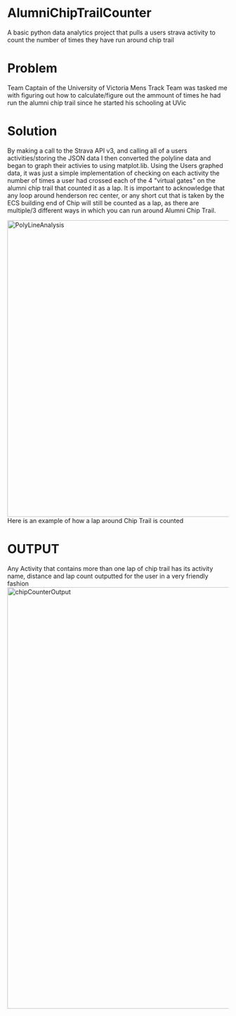 # AlumniChipTrailCounter
 A basic python data analytics project that pulls a users strava activity to count the number of times they have run around chip trail
# Problem
Team Captain of the University of Victoria Mens Track Team was tasked me with figuring out how to calculate/figure out the ammount of times 
he had run the alumni chip trail since he started his schooling at UVic

# Solution
By making a call to the Strava API v3, and calling all of a users activities/storing the JSON data I then converted the 
polyline data and began to graph their activies to using matplot.lib. Using the Users graphed data, it was just a simple implementation of checking on each
activity the number of times a user had crossed each of the 4 "virtual gates" on the alumni chip trail that counted it as a lap.
It is important to acknowledge that any loop around henderson rec center, or any short cut that is taken by the ECS building end of Chip will still be counted as 
a lap, as there are multiple/3 different ways in which you can run around Alumni Chip Trail.

<img width="675" alt="PolyLineAnalysis" src="https://github.com/miniman737/AlumniChipTrailCounter/assets/51000189/22fa4650-0321-4221-b130-b0ae6d8493c4">
Here is an example of how a lap around Chip Trail is counted

# OUTPUT
Any Activity that contains more than one lap of chip trail has its activity name, distance and lap count outputted for the user in a very friendly fashion
<img width="959" alt="chipCounterOutput" src="https://github.com/miniman737/AlumniChipTrailCounter/assets/51000189/b9b1e943-45fc-40cd-b3bf-ddc59f7ffa48">


